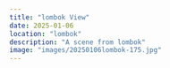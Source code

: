 ```yaml
---
title: "lombok View"
date: 2025-01-06
location: "lombok"
description: "A scene from lombok"
image: "images/20250106lombok-175.jpg"
---
```

